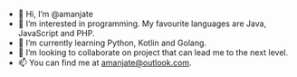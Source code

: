 - 👋 Hi, I’m @amanjate
- 👀 I’m interested in programming. My favourite languages are Java, JavaScript and PHP.
- 🌱 I’m currently learning Python, Kotlin and Golang.
- 💞️ I’m looking to collaborate on project that can lead me to the next level.
- 📫 You can find me at amanjate@outlook.com.
